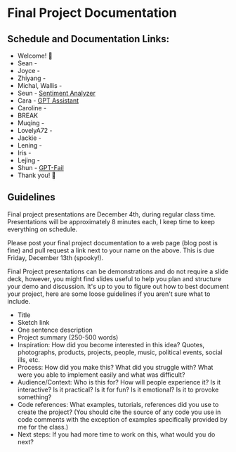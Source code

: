 # Final Project Documentation

## Schedule and Documentation Links:

- Welcome! 👋
- Sean -
- Joyce -
- Zhiyang -
- Michal, Wallis -
- Seun - [Sentiment Analyzer](https://fluff-saturnalia-4b2.notion.site/Final-project-1526783215b2807c87d8d84c5f3fd067?pvs=4)
- Cara - [GPT Assistant](https://www.notion.so/Final-Documentation-13efc0e698e480c8b776ddc59f64e15e)
- Caroline -
- BREAK
- Muqing -
- LovelyA72 -
- Jackie -
- Lening -
- Iris -
- Lejing -
- Shun - [GPT-Fail](https://vagabond-taker-69c.notion.site/A2Z-F24-Final-GPT-Fail-152f5cf5797a803aa766c945e48e4533?pvs=4)
- Thank you! 💜


## Guidelines

Final project presentations are December 4th, during regular class time. Presentations will be approximately 8 minutes each, I keep time to keep everything on schedule.

Please post your final project documentation to a web page (blog post is fine) and pull request a link next to your name on the above. This is due Friday, December 13th (spooky!).

Final Project presentations can be demonstrations and do not require a slide deck, however, you might find slides useful to help you plan and structure your demo and discussion. It's up to you to figure out how to best document your project, here are some loose guidelines if you aren't sure what to include.

- Title
- Sketch link
- One sentence description
- Project summary (250-500 words)
- Inspiration: How did you become interested in this idea? Quotes, photographs, products, projects, people, music, political events, social ills, etc.
- Process: How did you make this? What did you struggle with? What were you able to implement easily and what was difficult?
- Audience/Context: Who is this for? How will people experience it? Is it interactive? Is it practical? Is it for fun? Is it emotional? Is it to provoke something?
- Code references: What examples, tutorials, references did you use to create the project? (You should cite the source of any code you use in code comments with the exception of examples specifically provided by me for the class.)
- Next steps: If you had more time to work on this, what would you do next?
